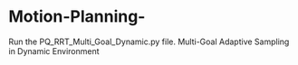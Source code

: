 # Motion-Planning-

Run the PQ_RRT_Multi_Goal_Dynamic.py file.
Multi-Goal Adaptive Sampling in Dynamic Environment
